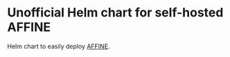 # Unofficial Helm chart for self-hosted AFFINE

Helm chart to easily deploy [AFFINE](https://github.com/toeverything/AFFiNE).

